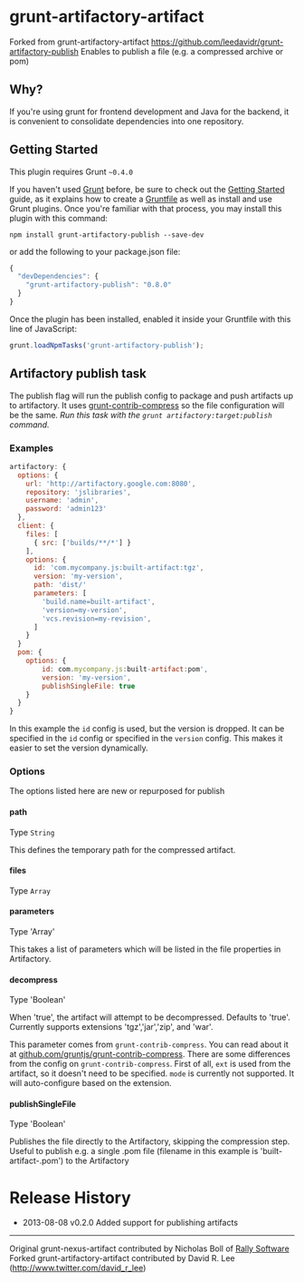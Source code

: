 # grunt-artifactory-artifact
Forked from grunt-artifactory-artifact https://github.com/leedavidr/grunt-artifactory-publish
Enables to publish a file (e.g. a compressed archive or pom)

## Why?
If you're using grunt for frontend development and Java for the backend, it is convenient to consolidate dependencies into one repository.

## Getting Started
This plugin requires Grunt `~0.4.0`

If you haven't used [Grunt](http://gruntjs.com/) before, be sure to check out the [Getting Started](http://gruntjs.com/getting-started) guide, as it explains how to create a [Gruntfile](http://gruntjs.com/sample-gruntfile) as well as install and use Grunt plugins. Once you're familiar with that process, you may install this plugin with this command:

```shell
npm install grunt-artifactory-publish --save-dev
```

or add the following to your package.json file:
```js
{
  "devDependencies": {
    "grunt-artifactory-publish": "0.8.0"
  }
}
```

Once the plugin has been installed, enabled it inside your Gruntfile with this line of JavaScript:

```js
grunt.loadNpmTasks('grunt-artifactory-publish');
```

## Artifactory publish task
The publish flag will run the publish config to package and push artifacts up to artifactory. It uses [grunt-contrib-compress](https://github.com/gruntjs/grunt-contrib-compress) so the file configuration will be the same.
_Run this task with the `grunt artifactory:target:publish` command._

### Examples
```js
artifactory: {
  options: {
    url: 'http://artifactory.google.com:8080',
    repository: 'jslibraries',
    username: 'admin',
    password: 'admin123'
  },
  client: {
    files: [
      { src: ['builds/**/*'] }
    ],
    options: {
      id: 'com.mycompany.js:built-artifact:tgz',
      version: 'my-version',
      path: 'dist/'
      parameters: [
        'build.name=built-artifact',
        'version=my-version',
        'vcs.revision=my-revision',
      ]
    }
  }
  pom: {
	options: {
		id: com.mycompany.js:built-artifact:pom',
		version: 'my-version',
		publishSingleFile: true
	}
  }
}
```

In this example the `id` config is used, but the version is dropped. It can be specified in the `id` config or specified in the `version` config. This makes it easier to set the version dynamically.

### Options

The options listed here are new or repurposed for publish

#### path
Type `String`

This defines the temporary path for the compressed artifact.

#### files
Type `Array`

#### parameters
Type 'Array'

This takes a list of parameters which will be listed in the file properties in Artifactory.

#### decompress
Type 'Boolean'

When 'true', the artifact will attempt to be decompressed. Defaults to 'true'. Currently supports extensions 'tgz','jar','zip', and 'war'.

This parameter comes from `grunt-contrib-compress`. You can read about it at [github.com/gruntjs/grunt-contrib-compress](https://github.com/gruntjs/grunt-contrib-compress).
There are some differences from the config on `grunt-contrib-compress`. First of all, `ext` is used from the artifact, so it doesn't need to be specified. `mode` is currently not supported. It will auto-configure based on the extension.

#### publishSingleFile
Type 'Boolean'

Publishes the file directly to the Artifactory, skipping the compression step. Useful to publish e.g. a single .pom file (filename in this example is 'built-artifact-<my-version>.pom') to the Artifactory

# Release History
* 2013-08-08  v0.2.0  Added support for publishing artifacts

----

Original grunt-nexus-artifact contributed by Nicholas Boll of [Rally Software](http://rallysoftware.com)
Forked grunt-artifactory-artifact contributed by David R. Lee (http://www.twitter.com/david_r_lee)
